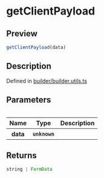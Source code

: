 
      
# getClientPayload

<div class="api-docs__section" data-reactroot="">

## Preview

</div><div class="api-docs__preview fn" data-reactroot="">

```ts
getClientPayload(data)
```

</div><div class="api-docs__section" data-reactroot="">

## Description

</div><div class="api-docs__description" data-reactroot=""><span class="api-docs__do-not-parse">



</span></div><div class="api-docs__definition" data-reactroot="">

Defined in [builder/builder.utils.ts](https://github.com/BetterTyped/hyper-fetch/blob/089b54eb/packages/core/src/builder/builder.utils.ts#L64)

</div><div class="api-docs__section" data-reactroot="">

## Parameters

</div><div class="api-docs__parameters" data-reactroot=""><table>

<table><thead><tr><th>Name</th><th>Type</th><th>Description</th></tr></thead><tbody><tr><th>data</th><th><code><span class="api-type__type">unknown</span></code></th><th><div class="api-docs__description"><span class="api-docs__do-not-parse">



</span></div></th></tr></tbody></table>

</table></div><div class="api-docs__section" data-reactroot="">

## Returns

</div><div class="api-docs__returns" data-reactroot="">

```ts
string | FormData
```

</div>